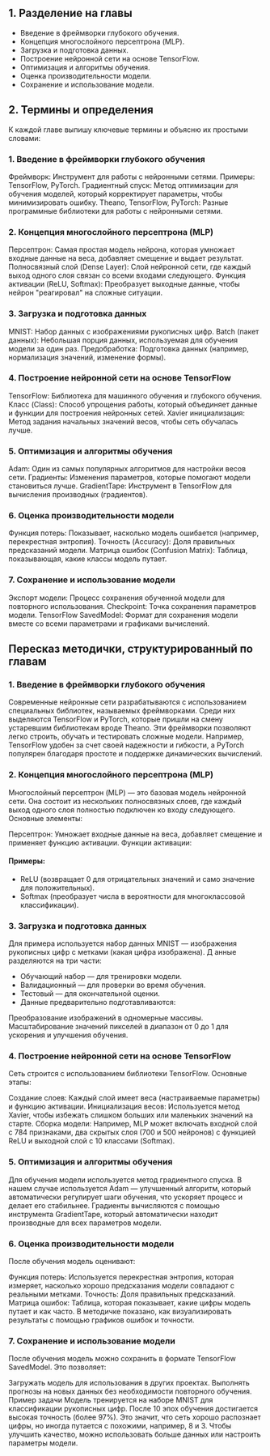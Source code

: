 ## 1. Разделение на главы

- Введение в фреймворки глубокого обучения.
- Концепция многослойного персептрона (MLP).
- Загрузка и подготовка данных.
- Построение нейронной сети на основе TensorFlow.
- Оптимизация и алгоритмы обучения.
- Оценка производительности модели.
- Сохранение и использование модели.
## 2. Термины и определения
К каждой главе выпишу ключевые термины и объясню их простыми словами:

### 1. Введение в фреймворки глубокого обучения
Фреймворк: Инструмент для работы с нейронными сетями. Примеры: TensorFlow, PyTorch.
Градиентный спуск: Метод оптимизации для обучения моделей, который корректирует параметры, чтобы минимизировать ошибку.
Theano, TensorFlow, PyTorch: Разные программные библиотеки для работы с нейронными сетями.
### 2. Концепция многослойного персептрона (MLP)
Персептрон: Самая простая модель нейрона, которая умножает входные данные на веса, добавляет смещение и выдает результат.
Полносвязный слой (Dense Layer): Слой нейронной сети, где каждый выход одного слоя связан со всеми входами следующего.
Функция активации (ReLU, Softmax): Преобразует выходные данные, чтобы нейрон "реагировал" на сложные ситуации.
### 3. Загрузка и подготовка данных
MNIST: Набор данных с изображениями рукописных цифр.
Batch (пакет данных): Небольшая порция данных, используемая для обучения модели за один раз.
Предобработка: Подготовка данных (например, нормализация значений, изменение формы).
### 4. Построение нейронной сети на основе TensorFlow
TensorFlow: Библиотека для машинного обучения и глубокого обучения.
Класс (Class): Способ упрощения работы, который объединяет данные и функции для построения нейронных сетей.
Xavier инициализация: Метод задания начальных значений весов, чтобы сеть обучалась лучше.
### 5. Оптимизация и алгоритмы обучения
Adam: Один из самых популярных алгоритмов для настройки весов сети.
Градиенты: Изменения параметров, которые помогают модели становиться лучше.
GradientTape: Инструмент в TensorFlow для вычисления производных (градиентов).
### 6. Оценка производительности модели
Функция потерь: Показывает, насколько модель ошибается (например, перекрестная энтропия).
Точность (Accuracy): Доля правильных предсказаний модели.
Матрица ошибок (Confusion Matrix): Таблица, показывающая, какие классы модель путает.
### 7. Сохранение и использование модели
Экспорт модели: Процесс сохранения обученной модели для повторного использования.
Checkpoint: Точка сохранения параметров модели.
TensorFlow SavedModel: Формат для сохранения модели вместе со всеми параметрами и графиками вычислений.


##  Пересказ методички, структурированный по главам

### 1. Введение в фреймворки глубокого обучения
Современные нейронные сети разрабатываются с использованием специальных библиотек, называемых фреймворками. 
Среди них выделяются TensorFlow и PyTorch, которые пришли на смену устаревшим библиотекам вроде Theano. 
Эти фреймворки позволяют легко строить, обучать и тестировать сложные модели. Например, TensorFlow удобен за счет 
своей надежности и гибкости, а PyTorch популярен благодаря простоте и поддержке динамических вычислений.

### 2. Концепция многослойного персептрона (MLP)
Многослойный персептрон (MLP) — это базовая модель нейронной сети. Она состоит из нескольких полносвязных слоев, 
где каждый выход одного слоя полностью подключен ко входу следующего. Основные элементы:

Персептрон: Умножает входные данные на веса, добавляет смещение и применяет функцию активации.
Функции активации: 
#### Примеры:
- ReLU (возвращает 0 для отрицательных значений и само значение для положительных).
- Softmax (преобразует числа в вероятности для многоклассовой классификации).
### 3. Загрузка и подготовка данных
Для примера используется набор данных MNIST — изображения рукописных цифр с метками (какая цифра изображена). Д
анные разделяются на три части:

- Обучающий набор — для тренировки модели.
- Валидационный — для проверки во время обучения.
- Тестовый — для окончательной оценки.
- Данные предварительно подготавливаются:

Преобразование изображений в одномерные массивы.
Масштабирование значений пикселей в диапазон от 0 до 1 для ускорения и улучшения обучения.
### 4. Построение нейронной сети на основе TensorFlow
Сеть строится с использованием библиотеки TensorFlow. Основные этапы:

Создание слоев: Каждый слой имеет веса (настраиваемые параметры) и функцию активации.
Инициализация весов: Используется метод Xavier, чтобы избежать слишком больших или маленьких значений на старте.
Сборка модели: Например, MLP может включать входной слой с 784 признаками, два скрытых слоя (700 и 500 нейронов)
с функцией ReLU и выходной слой с 10 классами (Softmax).

### 5. Оптимизация и алгоритмы обучения
Для обучения модели используется метод градиентного спуска. В нашем случае используется Adam — улучшенный алгоритм, 
который автоматически регулирует шаги обучения, что ускоряет процесс и делает его стабильнее. Градиенты вычисляются 
с помощью инструмента GradientTape, который автоматически находит производные для всех параметров модели.

### 6. Оценка производительности модели
После обучения модель оценивают:

Функция потерь: Используется перекрестная энтропия, которая измеряет, насколько хорошо предсказания модели 
совпадают с реальными метками.
Точность: Доля правильных предсказаний.
Матрица ошибок: Таблица, которая показывает, какие цифры модель путает и как часто.
В методичке показано, как визуализировать результаты с помощью графиков ошибок и точности.

### 7. Сохранение и использование модели
После обучения модель можно сохранить в формате TensorFlow SavedModel. Это позволяет:

Загружать модель для использования в других проектах.
Выполнять прогнозы на новых данных без необходимости повторного обучения.
Пример задачи
Модель тренируется на наборе MNIST для классификации рукописных цифр. После 10 эпох обучения достигается 
высокая точность (более 97%). Это значит, что сеть хорошо распознает цифры, но иногда путается с похожими, 
например, 8 и 3. Чтобы улучшить качество, можно использовать больше данных или настроить параметры модели.
